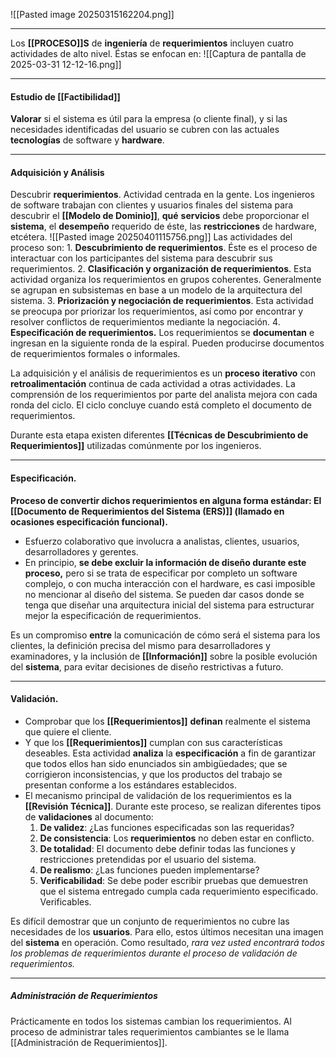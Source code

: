 ![[Pasted image 20250315162204.png]]
****
Los **[[PROCESO]]S** de **ingeniería** de **requerimientos** incluyen cuatro actividades de alto nivel. Éstas se enfocan en:
	![[Captura de pantalla de 2025-03-31 12-12-16.png]]
****
#### **Estudio de [[Factibilidad]]** 
**Valorar** si el sistema es útil para la empresa (o cliente final), y si las necesidades identificadas del usuario se cubren con las actuales **tecnologías** de software y **hardware**. 
****
#### **Adquisición y Análisis** 
Descubrir **requerimientos**. Actividad centrada en la gente. 
Los ingenieros de software trabajan con clientes y usuarios finales del sistema para descubrir el **[[Modelo de Dominio]]**, **qué** **servicios** debe proporcionar el **sistema**, el **desempeño** requerido de éste, las **restricciones** de hardware, etcétera. 
	![[Pasted image 20250401115756.png]]
	Las actividades del proceso son:
	1. **Descubrimiento de requerimientos**. Éste es el proceso de interactuar con los participantes del sistema para descubrir sus requerimientos.
	2. **Clasificación y organización de requerimientos**. Esta actividad organiza los requerimientos en grupos coherentes. Generalmente se agrupan en subsistemas en base a un modelo de la arquitectura del sistema.
	3. **Priorización y negociación de requerimientos**. Esta actividad se preocupa por priorizar los requerimientos, así como por encontrar y resolver conflictos de requerimientos mediante la negociación.
	4. **Especificación de requerimientos.** Los requerimientos se **documentan** e ingresan en la siguiente ronda de la espiral. Pueden producirse documentos de requerimientos formales o informales.

La adquisición y el análisis de requerimientos es un **proceso** **iterativo** con **retroalimentación** continua de cada actividad a otras actividades. La comprensión de los requerimientos por parte del analista mejora con cada ronda del ciclo. El ciclo concluye cuando está completo el documento de requerimientos. 

Durante esta etapa existen diferentes **[[Técnicas de Descubrimiento de Requerimientos]]** utilizadas comúnmente por los ingenieros.
****
#### **Especificación**. 
**Proceso de convertir dichos requerimientos en alguna forma estándar: El [[Documento de Requerimientos del Sistema (ERS)]] (llamado en ocasiones especificación funcional).** 
- Esfuerzo colaborativo que involucra a analistas, clientes, usuarios, desarrolladores y gerentes. 
- En principio, **se debe excluir la información de diseño durante este proceso,** pero si se trata de especificar por completo un software complejo, o con mucha interacción con el hardware, es casi imposible no mencionar al diseño del sistema. 
Se pueden dar casos donde se tenga que diseñar una arquitectura inicial del sistema para estructurar mejor la especificación de requerimientos. 

Es un compromiso **entre** la comunicación de cómo será el sistema para los clientes, la definición precisa del mismo para desarrolladores y examinadores, y la inclusión de **[[Información]]** sobre la posible evolución del **sistema**, para evitar decisiones de diseño restrictivas a futuro.
****
#### **Validación**. 
- Comprobar que los **[[Requerimientos]]** **definan** realmente el sistema que quiere el cliente.
- Y que los **[[Requerimientos]]** cumplan con sus características deseables.
Esta actividad **analiza** la **especificación** a fin de garantizar que todos ellos han sido enunciados sin ambigüedades; que se corrigieron inconsistencias, y que los productos del trabajo se presentan conforme a los estándares establecidos. 
- El mecanismo principal de validación de los requerimientos es la **[[Revisión Técnica]]**. 
Durante este proceso, se realizan diferentes tipos de **validaciones** al documento:
	1. **De validez**: ¿Las funciones especificadas son las requeridas?
	2. **De consistencia**: Los **requerimientos** no deben estar en conflicto.
	3. **De totalidad**: El documento debe definir todas las funciones y restricciones pretendidas por el usuario del sistema.
	4. **De realismo**: ¿Las funciones pueden implementarse?
	5. **Verificabilidad**: Se debe poder escribir pruebas que demuestren que el sistema entregado cumpla cada requerimiento especificado. Verificables.

Es difícil demostrar que un conjunto de requerimientos no cubre las necesidades de los **usuarios**. Para ello, estos últimos necesitan una imagen del **sistema** en operación. Como resultado, *rara vez usted encontrará todos los problemas de requerimientos durante el proceso de validación de requerimientos.*
****
##### **Administración de Requerimientos**
Prácticamente en todos los sistemas cambian los requerimientos. Al proceso de administrar tales requerimientos cambiantes se le llama [[Administración de Requerimientos]].

